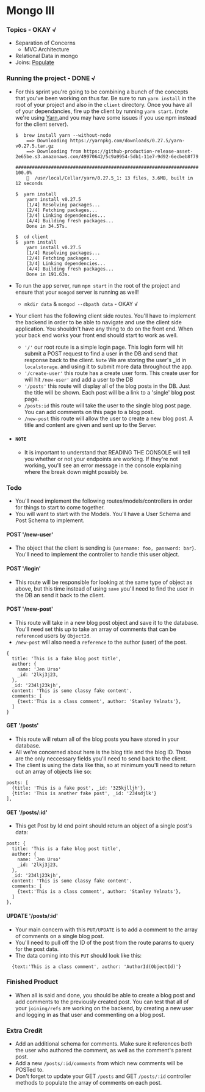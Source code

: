 # Mongo III

### Topics - OKAY √
* Separation of Concerns
  * MVC Architecture
* Relational Data in mongo
* Joins: [Populate](http://mongoosejs.com/docs/populate.html)

### Running the project - DONE √
* For this sprint you're going to be combining a bunch of the concepts that you've been working on thus far. Be sure to run `yarn install` in the root of your project and also in the `client` directory. Once you have all of your dependancies, fire up the client by running `yarn start`. (note we're using [Yarn](https://yarnpkg.com/en/),and you may have some issues if you use npm instead for the client server).
  ```console
  $  brew install yarn --without-node
      ==> Downloading https://yarnpkg.com/downloads/0.27.5/yarn-v0.27.5.tar.gz
      ==> Downloading from https://github-production-release-asset-2e65be.s3.amazonaws.com/49970642/5c9a9954-5db1-11e7-9d92-6ecbeb8f79
      ######################################################################## 100.0%
      🍺  /usr/local/Cellar/yarn/0.27.5_1: 13 files, 3.6MB, built in 12 seconds

  $  yarn install
      yarn install v0.27.5
      [1/4] Resolving packages...
      [2/4] Fetching packages...
      [3/4] Linking dependencies...
      [4/4] Building fresh packages...
      Done in 34.57s.

  $  cd client
  $  yarn install
      yarn install v0.27.5
      [1/4] Resolving packages...
      [2/4] Fetching packages...
      [3/4] Linking dependencies...
      [4/4] Building fresh packages...
      Done in 191.63s.
  ```
* To run the app server, run `npm start` in the root of the project and ensure that your `mongod` server is running as well!
  - `mkdir data` & `mongod --dbpath data` - OKAY √

* Your client has the following client side routes. You'll have to implement the backend in order to be able to navigate and use the client side application. You shouldn't have any thing to do on the front end. When your back end works your front end should start to work as well.
  - `'/'` our root route is a simple login page. This login form will hit submit a POST request to find a user in the DB and send that response back to the client. `Note` We are storing the user's _id in `localstorage`. and using it to submit more data throughout the app.
  - `'/create-user'` this route has a create user form. This create user for will hit `/new-user'` and add a user to the DB
  - `'/posts'` this route will display all of the blog posts in the DB. Just the title will be shown. Each post will be a link to a 'single' blog post page.
  - `/posts:id` this route will take the user to the single blog post page. You can add comments on this page to a blog post.
  - `/new-post` this route will allow the user to create a new blog post. A title and content are given and sent up to the Server.
* #### `NOTE`
  - It is important to understand that READING THE CONSOLE will tell you whether or not your endpoints are working. If they're not working, you'll see an error message in the console explaining where the break down might possibly be.

### Todo
* You'll need implement the following routes/models/controllers in order for things to start to come together.
* You will want to start with the Models. You'll have a User Schema and Post Schema to implement.

#### POST '/new-user'
* The object that the client is sending is `{username: foo, password: bar}`. You'll need to implement the controller to handle this user object.

#### POST '/login'
* This route will be responsible for looking at the same type of object as above, but this time instead of using `save` you'll need to find the user in the DB an send it back to the client.

#### POST '/new-post'
* This route will take in a new blog post object and save it to the database. You'll need set this up to take an array of comments that can be `referenced` users by `ObjectId`.
* `/new-post` will also need a `reference` to the author (user) of the post.

```
{
  title: 'This is a fake blog post title',
  author: {
    name: 'Jen Urso'
    _id: '2lkj3j23,
  },
  _id: '234lj23kjh',
  content: 'This is some classy fake content',
  comments: [
    {text:'This is a class comment', author: 'Stanley Yelnats'},
  ]
}
```

#### GET '/posts'
* This route will return all of the blog posts you have stored in your database.
* All we're concerned about here is the blog title and the blog ID. Those are the only neccessary fields you'll need to send back to the client.
* The client is using the data like this, so at minimum you'll need to return out an array of objects like so:
```
posts: [
  {title: 'This is a fake post', _id: '325kjlljh'},
  {title: 'This is another fake post', _id: '234sdjlk'}
],
```
#### GET '/posts/:id'
* This get Post by Id end point should return an object of a single post's data:
```
post: {
  title: 'This is a fake blog post title',
  author: {
    name: 'Jen Urso'
    _id: '2lkj3j23,
  },
  _id: '234lj23kjh',
  content: 'This is some classy fake content',
  comments: [
    {text:'This is a class comment', author: 'Stanley Yelnats'},
  ]
},
```
#### UPDATE '/posts/:id'
* Your main concern with this `PUT/UPDATE` is to add a comment to the array of comments on a single blog post.
* You'll need to pull off the ID of the post from the route params to query for the post data.
* The data coming into this `PUT` should look like this:

```
  {text:'This is a class comment', author: 'AuthorId(ObjectId)'}
```

### Finished Product
* When all is said and done, you should be able to create a blog post and add comments to the previously created post. You can test that all of your `joining/refs` are working on the backend, by creating a new user and logging in as that user and commenting on a blog post.

### Extra Credit
* Add an additional schema for comments. Make sure it references both the user who authored the comment, as well as the comment's parent post.
* Add a new `/posts/:id/comments` from which new comments will be POSTed to.
* Don't forget to update your GET `/posts` and GET `/posts/:id` controller methods to populate the array of comments on each post.
